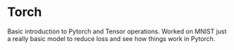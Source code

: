 # Torch
Basic introduction to Pytorch and Tensor operations. Worked on MNIST just a really basic model to reduce loss and see how things work in Pytorch.
